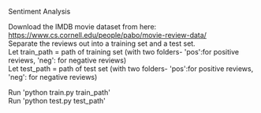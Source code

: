 Sentiment Analysis

Download the IMDB movie dataset from here: https://www.cs.cornell.edu/people/pabo/movie-review-data/  
Separate the reviews out into a training set and a test set.  
Let train_path = path of training set (with two folders- 'pos':for positive reviews, 'neg': for negative reviews)  
Let test_path = path of test set (with two folders- 'pos':for positive reviews, 'neg': for negative reviews)  
  
Run 'python train.py train_path'  
Run 'python test.py test_path'  